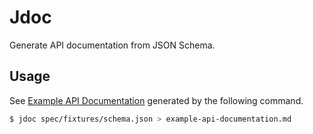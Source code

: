 # Jdoc
Generate API documentation from JSON Schema.

## Usage
See [Example API Documentation](example-api-documentation.md) generated by the following command.

```sh
$ jdoc spec/fixtures/schema.json > example-api-documentation.md
```
